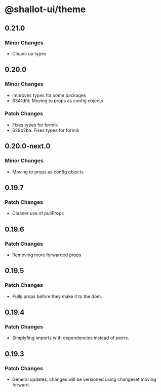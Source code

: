# @shallot-ui/theme

## 0.21.0

### Minor Changes

- Cleans up types

## 0.20.0

### Minor Changes

- Improves types for some packages
- 6341dfd: Moving to props as config objects

### Patch Changes

- Fixes types for formik
- 629b2ba: Fixes types for formik

## 0.20.0-next.0

### Minor Changes

- Moving to props as config objects

## 0.19.7

### Patch Changes

- Cleaner use of pullProps

## 0.19.6

### Patch Changes

- Removing more forwarded props

## 0.19.5

### Patch Changes

- Pulls props before they make it to the dom.

## 0.19.4

### Patch Changes

- Simplyfing imports with dependencies instead of peers.

## 0.19.3

### Patch Changes

- General updates, changes will be versioned using changeset moving forward.
